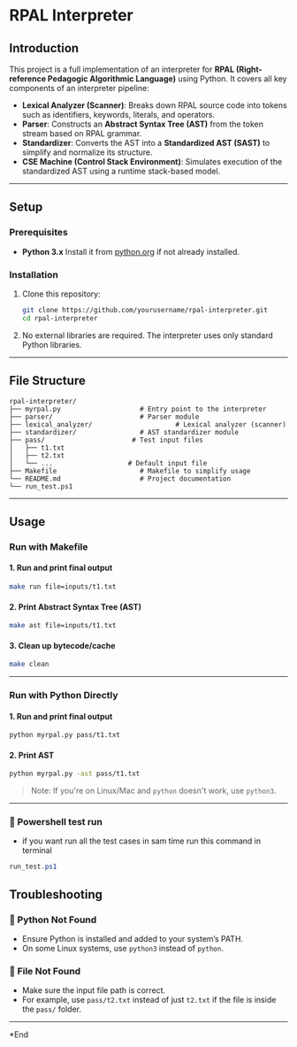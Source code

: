 # RPAL Interpreter

## Introduction

This project is a full implementation of an interpreter for **RPAL (Right-reference Pedagogic Algorithmic Language)** using Python. It covers all key components of an interpreter pipeline:

* **Lexical Analyzer (Scanner)**: Breaks down RPAL source code into tokens such as identifiers, keywords, literals, and operators.
* **Parser**: Constructs an **Abstract Syntax Tree (AST)** from the token stream based on RPAL grammar.
* **Standardizer**: Converts the AST into a **Standardized AST (SAST)** to simplify and normalize its structure.
* **CSE Machine (Control Stack Environment)**: Simulates execution of the standardized AST using a runtime stack-based model.

---

## Setup

### Prerequisites

* **Python 3.x**
  Install it from [python.org](https://www.python.org/downloads/) if not already installed.

### Installation

1. Clone this repository:

   ```bash
   git clone https://github.com/yourusername/rpal-interpreter.git
   cd rpal-interpreter
   ```

2. No external libraries are required. The interpreter uses only standard Python libraries.

---

## File Structure

```
rpal-interpreter/
├── myrpal.py                    # Entry point to the interpreter
├── parser/                      # Parser module
├── lexical_analyzer/                     # Lexical analyzer (scanner)
├── standardizer/                # AST standardizer module
├── pass/                      # Test input files
│   ├── t1.txt
│   ├── t2.txt
│   └── ...                   # Default input file
├── Makefile                     # Makefile to simplify usage
└── README.md                    # Project documentation
└── run_test.ps1
```

---

## Usage

### Run with Makefile

#### 1. **Run and print final output**

```bash
make run file=inputs/t1.txt
```

#### 2. **Print Abstract Syntax Tree (AST)**

```bash
make ast file=inputs/t1.txt
```


#### 3. **Clean up bytecode/cache**

```bash
make clean
```

---

### Run with Python Directly

#### 1. **Run and print final output**

```bash
python myrpal.py pass/t1.txt
```

#### 2. **Print AST**

```bash
python myrpal.py -ast pass/t1.txt
```


> Note: If you're on Linux/Mac and `python` doesn't work, use `python3`.

---
### 📄 Powershell test run
* if you want run all the test cases in sam time run this command in terminal
```powershell
run_test.ps1
```
## Troubleshooting

### 🐍 Python Not Found

* Ensure Python is installed and added to your system’s PATH.
* On some Linux systems, use `python3` instead of `python`.

### 📄 File Not Found

* Make sure the input file path is correct.
* For example, use `pass/t2.txt` instead of just `t2.txt` if the file is inside the `pass/` folder.

---

*End

